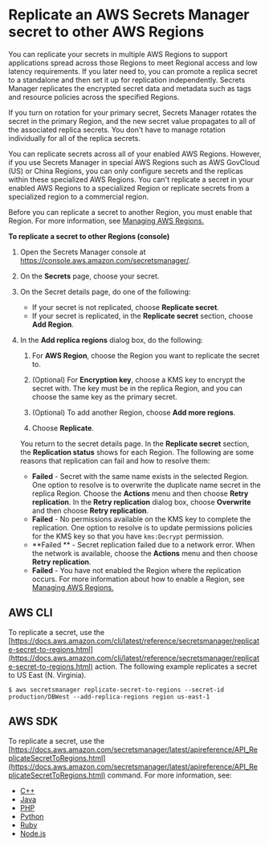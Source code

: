 # Replicate an AWS Secrets Manager secret to other AWS Regions<a name="create-manage-multi-region-secrets"></a>

You can replicate your secrets in multiple AWS Regions to support applications spread across those Regions to meet Regional access and low latency requirements\. If you later need to, you can promote a replica secret to a standalone and then set it up for replication independently\. Secrets Manager replicates the encrypted secret data and metadata such as tags and resource policies across the specified Regions\. 

If you turn on rotation for your primary secret, Secrets Manager rotates the secret in the primary Region, and the new secret value propagates to all of the associated replica secrets\. You don't have to manage rotation individually for all of the replica secrets\. 

You can replicate secrets across all of your enabled AWS Regions\. However, if you use Secrets Manager in special AWS Regions such as AWS GovCloud \(US\) or China Regions, you can only configure secrets and the replicas within these specialized AWS Regions\. You can't replicate a secret in your enabled AWS Regions to a specialized Region or replicate secrets from a specialized region to a commercial region\. 

Before you can replicate a secret to another Region, you must enable that Region\. For more information, see [Managing AWS Regions\.](https://docs.aws.amazon.com/general/latest/gr/rande-manage.html#rande-manage-enable)

**To replicate a secret to other Regions \(console\)**

1. Open the Secrets Manager console at [https://console\.aws\.amazon\.com/secretsmanager/](https://console.aws.amazon.com/secretsmanager/)\.

1. On the **Secrets** page, choose your secret\.

1. On the Secret details page, do one of the following:
   + If your secret is not replicated, choose **Replicate secret**\.
   + If your secret is replicated, in the **Replicate secret** section, choose **Add Region**\.

1. In the **Add replica regions** dialog box, do the following:

   1. For **AWS Region**, choose the Region you want to replicate the secret to\.

   1. \(Optional\) For **Encryption key**, choose a KMS key to encrypt the secret with\. The key must be in the replica Region, and you can choose the same key as the primary secret\.

   1. \(Optional\) To add another Region, choose **Add more regions**\.

   1. Choose **Replicate**\.

   You return to the secret details page\. In the **Replicate secret** section, the **Replication status** shows for each Region\. The following are some reasons that replication can fail and how to resolve them:
   + **Failed** \- Secret with the same name exists in the selected Region\. One option to resolve is to overwrite the duplicate name secret in the replica Region\. Choose the **Actions** menu and then choose **Retry replication**\. In the **Retry replication** dialog box, choose **Overwrite** and then choose **Retry replication**\.
   + **Failed** \- No permissions available on the KMS key to complete the replication\. One option to resolve is to update permissions policies for the KMS key so that you have `kms:Decrypt` permission\.
   + **Failed ** \- Secret replication failed due to a network error\. When the network is available, choose the **Actions** menu and then choose **Retry replication**\.
   + **Failed** \- You have not enabled the Region where the replication occurs\. For more information about how to enable a Region, see [Managing AWS Regions\.](https://docs.aws.amazon.com/general/latest/gr/rande-manage.html#rande-manage-enable)

## AWS CLI<a name="create-manage-multi-region-secrets_CLI"></a>

To replicate a secret, use the [https://docs.aws.amazon.com/cli/latest/reference/secretsmanager/replicate-secret-to-regions.html](https://docs.aws.amazon.com/cli/latest/reference/secretsmanager/replicate-secret-to-regions.html) action\. The following example replicates a secret to US East \(N\. Virginia\)\. 

```
$ aws secretsmanager replicate-secret-to-regions --secret-id production/DBWest --add-replica-regions region us-east-1        
```

## AWS SDK<a name="create-manage-multi-region-secrets_SDK"></a>

To replicate a secret, use the [https://docs.aws.amazon.com/secretsmanager/latest/apireference/API_ReplicateSecretToRegions.html](https://docs.aws.amazon.com/secretsmanager/latest/apireference/API_ReplicateSecretToRegions.html) command\. For more information, see:
+ [C\+\+](http://sdk.amazonaws.com/cpp/api/LATEST/namespace_aws_1_1_secrets_manager.html)
+ [Java](https://docs.aws.amazon.com/AWSJavaSDK/latest/javadoc/com/amazonaws/services/secretsmanager/package-summary.html)
+ [PHP](https://docs.aws.amazon.com/aws-sdk-php/v3/api/namespace-Aws.SecretsManager.html)
+ [Python](https://boto3.amazonaws.com/v1/documentation/api/latest/reference/services/secretsmanager.html)
+ [Ruby](https://docs.aws.amazon.com/sdk-for-ruby/v3/api/Aws/SecretsManager.html)
+ [Node\.js](https://docs.aws.amazon.com/AWSJavaScriptSDK/latest/AWS/SecretsManager.html)